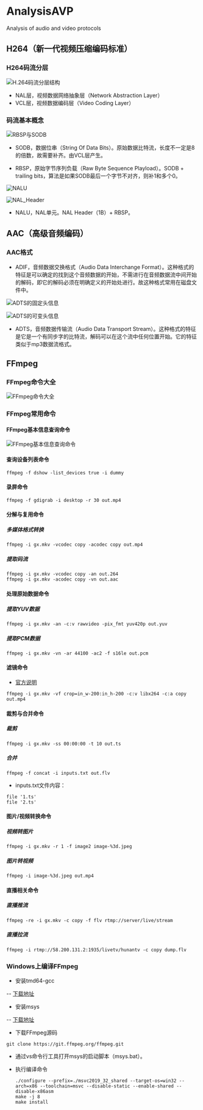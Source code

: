 # AnalysisAVP
Analysis of audio and video protocols

## H264（新一代视频压缩编码标准）

### H264码流分层

![H.264码流分层结构](/images/H.264码流分层结构.png)

* NAL层，视频数据网络抽象层（Network Abstraction Layer）
* VCL层，视频数据编码层（Video Coding Layer）

### 码流基本概念

![RBSP与SODB](/images/RBSP与SODB.png)

* SODB，数据位串（String Of Data Bits）。原始数据比特流，长度不一定是8的倍数，故需要补齐。由VCL层产生。

* RBSP，原始字节序列负载（Raw Byte Sequence Playload）。SODB + trailing bits，算法是如果SODB最后一个字节不对齐，则补1和多个0。

![NALU](/images/NALU.png)

![NAL_Header](/images/NAL_Header.png)

* NALU，NAL单元。NAL Header（1B）+ RBSP。

## AAC（高级音频编码）

### AAC格式

* ADIF，音频数据交换格式（Audio Data Interchange Format）。这种格式的特征是可以确定的找到这个音频数据的开始，不需进行在音频数据流中间开始的解码，即它的解码必须在明确定义的开始处进行。故这种格式常用在磁盘文件中。

![ADTS的固定头信息](/images/ADTS的固定头信息.png)

![ADTS的可变头信息](/images/ADTS的可变头信息.png)

* ADTS，音频数据传输流（Audio Data Transport Stream）。这种格式的特征是它是一个有同步字的比特流，解码可以在这个流中任何位置开始。它的特征类似于mp3数据流格式。

## FFmpeg

### FFmpeg命令大全

![FFmpeg命令大全](/images/FFmpeg命令大全.png)

### FFmpeg常用命令

#### FFmpeg基本信息查询命令

![FFmpeg基本信息查询命令](/images/FFmpeg基本信息查询命令.png)

#### 查询设备列表命令

```shell
ffmpeg -f dshow -list_devices true -i dummy
```

#### 录屏命令

``` shell
ffmpeg -f gdigrab -i desktop -r 30 out.mp4
```

#### 分解与复用命令

##### 多媒体格式转换

```shell
ffmpeg -i gx.mkv -vcodec copy -acodec copy out.mp4
```

##### 提取码流

```shell
ffmpeg -i gx.mkv -vcodec copy -an out.264
ffmpeg -i gx.mkv -acodec copy -vn out.aac
```

#### 处理原始数据命令

##### 提取YUV数据

```shell
ffmpeg -i gx.mkv -an -c:v rawvideo -pix_fmt yuv420p out.yuv
```

##### 提取PCM数据

```shell
ffmpeg -i gx.mkv -vn -ar 44100 -ac2 -f s16le out.pcm
```

#### 滤镜命令

* [官方说明](http://ffmpeg.org/ffmpeg-filters.html)

```shell
ffmpeg -i gx.mkv -vf crop=in_w-200:in_h-200 -c:v libx264 -c:a copy out.mp4
```

#### 裁剪与合并命令

##### 裁剪

```shell
ffmpeg -i gx.mkv -ss 00:00:00 -t 10 out.ts
```

##### 合并

```shell
ffmpeg -f concat -i inputs.txt out.flv
```

* inputs.txt文件内容：

```shell
file '1.ts'
file '2.ts'
```

#### 图片/视频转换命令

##### 视频转图片

```shell
ffmpeg -i gx.mkv -r 1 -f image2 image-%3d.jpeg
```

##### 图片转视频

```shell
ffmpeg -i image-%3d.jpeg out.mp4
```

#### 直播相关命令

##### 直播推流

```shell
ffmpeg -re -i gx.mkv -c copy -f flv rtmp://server/live/stream
```

##### 直播拉流

```shell
ffmpeg -i rtmp://58.200.131.2:1935/livetv/hunantv -c copy dump.flv
```

### Windows上编译FFmpeg

* 安装tmd64-gcc

-- [下载地址](https://jmeubank.github.io/tdm-gcc/download/)

*  安装msys

-- [下载地址](https://sourceforge.net/projects/msys/)

* 下载FFmpeg源码

```shell
git clone https://git.ffmpeg.org/ffmpeg.git
```

* 通过vs命令行工具打开msys的启动脚本（msys.bat）。

* 执行编译命令

    ```shell
    ./configure --prefix=./msvc2019_32_shared --target-os=win32 --arch=x86 --toolchain=msvc --disable-static --enable-shared --disable-x86asm
    make -j 8
    make install
    ```

    

